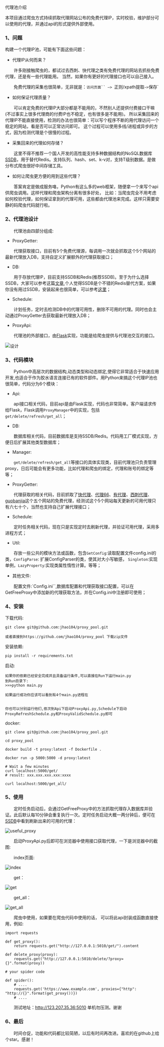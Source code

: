 
代理池介绍

本项目通过爬虫方式持续抓取代理网站公布的免费代理IP，实时校验，维护部分可以使用的代理，并通过api的形式提供外部使用。

### 1、问题

构建一个代理IP池，可能有下面这些问题：

* 代理IP从何而来？

　　许多刚接触爬虫的，都试过去西刺、快代理之类有免费代理的网站去抓些免费代理，还是有一些代理能用。
当然，如果你有更好的代理接口也可以自己接入。

　　免费代理的采集也很简单，无非就是：`访问页面`` —> `正则/xpath提取` —> `保存`

* 如何保证代理质量？

　　可以肯定免费的代理IP大部分都是不能用的，不然别人还提供付费接口干嘛(不过事实上很多代理商的付费IP也不稳定，也有很多是不能用)。
所以采集回来的代理IP不能直接使用，检测的办法也很简单：可以写个程序不断的用代理访问一个稳定的网站，看是否可以正常访问即可。
这个过程可以使用多线/进程或异步的方式，因为检测代理是个很慢的过程。

* 采集回来的代理如何存储？

　　这里不得不推荐一个国人开发的高性能支持多种数据结构的NoSQL数据库[SSDB](http://ssdb.io/docs/zh_cn/)，用于替代Redis。支持队列、hash、set、k-v对，支持T级别数据。是做分布式爬虫很好中间存储工具。

* 如何让爬虫更方便的用到这些代理？

　　答案肯定是做成服务咯，Python有这么多的web框架，随便拿一个来写个api供爬虫调用。这样代理和爬虫架构分离有很多好处，
比如：当爬虫完全不用考虑如何校验代理，如何保证拿到的代理可用，这些都由代理池来完成。这样只需要安静的码爬虫代码就行啦。

### 2、代理池设计

　　代理池由四部分组成:

* ProxyGetter:

　　代理获取接口，目前有5个免费代理源，每调用一次就会抓取这个5个网站的最新代理放入DB，支持自定义扩展额外的代理获取接口；

* DB:

　　用于存放代理IP，目前支持SSDB和Redis(推荐SSDB)。至于为什么选择SSDB，大家可以参考这篇[文章](https://www.sdk.cn/news/2684),个人觉得SSDB是个不错的Redis替代方案，如果你没有用过SSDB，安装起来也很简单，可以参考[这里](https://github.com/jhao104/memory-notes/blob/master/SSDB/SSDB%E5%AE%89%E8%A3%85%E9%85%8D%E7%BD%AE%E8%AE%B0%E5%BD%95.md)；

* Schedule:

　　计划任务，定时去检测DB中的代理可用性，删除不可用的代理。同时也会主动通过ProxyGetter去获取最新代理放入DB；

* ProxyApi:

　　代理池的外部接口，由[Flask](http://flask.pocoo.org/)实现，功能是给爬虫提供与代理池交互的接口。

<!--#### 功能图纸-->
![设计](https://pic2.zhimg.com/v2-f2756da2986aa8a8cab1f9562a115b55_b.png)

### 3、代码模块

　　Python中高层次的数据结构,动态类型和动态绑定,使得它非常适合于快速应用开发,也适合于作为胶水语言连接已有的软件部件。用Python来搞这个代理IP池也很简单，代码分为6个模块：

* Api:

　　api接口相关代码，目前api是由Flask实现，代码也非常简单。客户端请求传给Flask，Flask调用`ProxyManager`中的实现，包括`get/delete/refresh/get_all`；

* DB:

　　数据库相关代码，目前数据库是支持SSDB/Redis。代码用工厂模式实现，方便日后扩展其他类型数据库；

* Manager:

　　`get/delete/refresh/get_all`等接口的具体实现类，目前代理池只负责管理proxy，日后可能会有更多功能，比如代理和爬虫的绑定，代理和账号的绑定等等；

* ProxyGetter:

　　代理获取的相关代码，目前抓取了[快代理](http://www.kuaidaili.com)、[代理66](http://www.66ip.cn/)、[有代理](http://www.youdaili.net/Daili/http/)、[西刺代理](http://api.xicidaili.com/free2016.txt)、[guobanjia](http://www.goubanjia.com/free/gngn/index.shtml)这个五个网站的免费代理，经测试这个5个网站每天更新的可用代理只有六七十个，当然也支持自己扩展代理接口；

* Schedule:

　　定时任务相关代码，现在只是实现定时去刷新代理，并验证可用代理，采用多进程方式；

* Util:

　　存放一些公共的模块方法或函数，包含`GetConfig`:读取配置文件config.ini的类，`ConfigParse`: 扩展ConfigParser的类，使其对大小写敏感， `Singleton`:实现单例，`LazyProperty`:实现类属性惰性计算。等等；

* 其他文件:

　　配置文件:`Config.ini``,数据库配置和代理获取接口配置，可以在GetFreeProxy中添加新的代理获取方法，并在Config.ini中注册即可使用；

### 4、安装

下载代码:
```
git clone git@github.com:jhao104/proxy_pool.git

或者直接到https://github.com/jhao104/proxy_pool 下载zip文件
```

安装依赖:
```
pip install -r requirements.txt
```

启动:

```
如果你的依赖已经安全完成并且具备运行条件,可以直接在Run下运行main.py
到Run目录下:
>>>python main.py

如果运行成功你应该可以看到有4个main.py进程在


你也可以分别运行他们,依次到Api下启动ProxyApi.py,Schedule下启动ProxyRefreshSchedule.py和ProxyValidSchedule.py即可
```

docker:
```
git clone git@github.com:jhao104/proxy_pool.git

cd proxy_pool

docker build -t proxy:latest -f Dockerfile .

docker run -p 5000:5000 -d proxy:latest

# Wait a few minutes
curl localhost:5000/get/
# result: xxx.xxx.xxx.xxx:xxxx

curl localhost:5000/get_all/
```

### 5、使用
　　定时任务启动后，会通过GetFreeProxy中的方法抓取代理存入数据库并验证。此后默认每10分钟会重复执行一次。定时任务启动大概一两分钟后，便可在[SSDB](https://github.com/jhao104/SSDBAdmin)中看到刷新出来的可用的代理：

![useful_proxy](https://pic2.zhimg.com/v2-12f9b7eb72f60663212f317535a113d1_b.png)

　　启动ProxyApi.py后即可在浏览器中使用接口获取代理，一下是浏览器中的截图:

　　index页面:

![index](https://pic3.zhimg.com/v2-a867aa3db1d413fea8aeeb4c693f004a_b.png)

　　get：

![get](https://pic1.zhimg.com/v2-f54b876b428893235533de20f2edbfe0_b.png)

　　get_all：

![get_all](https://pic3.zhimg.com/v2-5c79f8c07e04f9ef655b9bea406d0306_b.png)


　　爬虫中使用，如果要在爬虫代码中使用的话， 可以将此api封装成函数直接使用，例如:
```
import requests

def get_proxy():
    return requests.get("http://127.0.0.1:5010/get/").content

def delete_proxy(proxy):
    requests.get("http://127.0.0.1:5010/delete/?proxy={}".format(proxy))

# your spider code

def spider():
    # ....
    requests.get('https://www.example.com', proxies={"http": "http://{}".format(get_proxy())})
    # ....

```

　　测试地址：http://123.207.35.36:5010 单机勿压测。谢谢

### 6、最后
　　时间仓促，功能和代码都比较简陋，以后有时间再改进。喜欢的在github上给个star。感谢！
